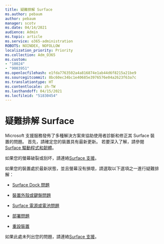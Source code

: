 ```yaml
---
title: 疑難排解 Surface
ms.author: pebaum
author: pebaum
manager: scotv
ms.date: 04/14/2021
audience: Admin
ms.topic: article
ms.service: o365-administration
ROBOTS: NOINDEX, NOFOLLOW
localization_priority: Priority
ms.collection: Adm_O365
ms.custom:
- "10024"
- "9003951"
ms.openlocfilehash: e1fda7763502a4a816874e1ab44d6f8215a21be9
ms.sourcegitcommit: 8bc60ec34bc1e40685e3976576e04a2623f63a7c
ms.translationtype: HT
ms.contentlocale: zh-TW
ms.lasthandoff: 04/15/2021
ms.locfileid: "51830454"
---
```

# <a name="troubleshoot-surface"></a>疑難排解 Surface

Microsoft 支援服務發佈了多種解決方案來協助使用者診斷和修正其 Surface 裝置的問題。 首先，請確定您的裝置具有最新更新。 若要深入了解，請參閱[Surface 驅動程式和韌體](https://docs.microsoft.com/surface/support-solutions-surface#surface-drivers-and-firmware)。

如果您的螢幕破裂或刮坏，請連絡[Surface 支援](https://docs.microsoft.com/surface/contact-surface-support?tabs=online)。

如果您的裝置處於最新狀態，並且螢幕沒有損壞，請選取以下選項之一進行疑難排解：
 
- [Surface Dock 問題](https://docs.microsoft.com/surface/support-solutions-surface#surface-dock-issues)
 
- [裝置外殼或鍵盤問題](https://support.microsoft.com/sbs/surface/troubleshoot-your-surface-type-cover-or-keyboard-5b7ed1a7-bedd-5164-94a7-87f8e95df3fe??)
 
- [Surface 電源或電池問題](https://docs.microsoft.com/surface/support-solutions-surface#surface-power-or-battery-issues)
 
- [部署問題](https://docs.microsoft.com/surface/support-solutions-surface#deployment-issues)
 
- [重設裝置](https://docs.microsoft.com/surface/support-solutions-surface#reset-device)

如果此處未列出您的問題，請連絡[Surface 支援](https://docs.microsoft.com/surface/contact-surface-support?tabs=online)。

